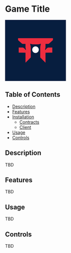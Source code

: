 # Game Title
<img src="./contracts/assets/icon.png" alt="Game Logo" width="200"/>

## Table of Contents

- [Description](#description)
- [Features](#features)
- [Installation](#installation)
    - [Contracts](./contracts/README.md)
    - [Client](./client/readme.md)
- [Usage](#usage)
- [Controls](#controls)


## Description
TBD
## Features
TBD
## Usage
TBD
## Controls
TBD